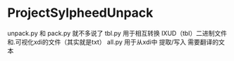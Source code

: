 # ProjectSylpheedUnpack
unpack.py 和 pack.py 就不多说了
tbl.py 用于相互转换 IXUD（tbl）二进制文件和.可视化xdi的文件（其实就是txt）
all.py 用于从xdi中 提取/写入 需要翻译的文本

